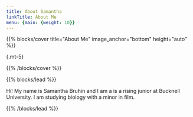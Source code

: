 ```yaml
---
title: About Samantha
linkTitle: About Me
menu: {main: {weight: 10}}
---
```


{{% blocks/cover title="About Me" image_anchor="bottom" height="auto" %}}

{.mt-5}

{{% /blocks/cover %}}

{{% blocks/lead %}}

Hi! My name is Samantha Bruhin and I am a  is a rising junior at Bucknell University.  I am studying biology with a minor in film.

{{% /blocks/lead %}}



